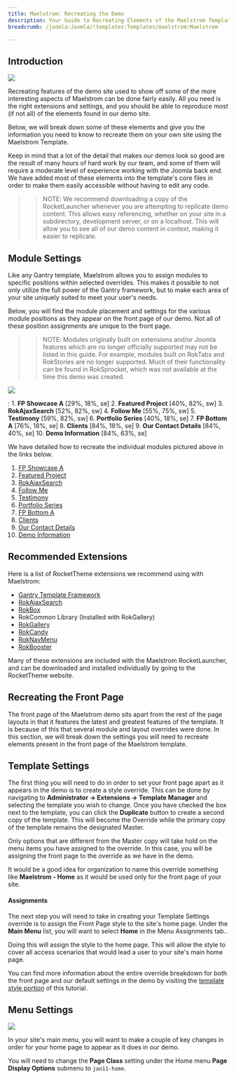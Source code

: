 ```yaml
---
title: Maelstrom: Recreating the Demo
description: Your Guide to Recreating Elements of the Maelstrom Template for Joomla
breadcrumb: /joomla:Joomla/!templates:Templates/maelstrom:Maelstrom

---
```


Introduction
-----

![][Maelstrom2]

Recreating features of the demo site used to show off some of the more interesting aspects of Maelstrom can be done fairly easily. All you need is the right extensions and settings, and you should be able to reproduce most (if not all) of the elements found in our demo site. 

Below, we will break down some of these elements and give you the information you need to know to recreate them on your own site using the Maelstrom Template.

Keep in mind that a lot of the detail that makes our demos look so good are the result of many hours of hard work by our team, and some of them will require a moderate level of experience working with the Joomla back end. We have added most of these elements into the template's core files in order to make them easily accessible without having to edit any code.

>> NOTE: We recommend downloading a copy of the RocketLauncher whenever you are attempting to replicate demo content. This allows easy referencing, whether on your site in a subdirectory, development server, or on a localhost. This will allow you to see all of our demo content in context, making it easier to replicate.

Module Settings
-----

Like any Gantry template, Maelstrom allows you to assign modules to specific positions within selected overrides. This makes it possible to not only utilize the full power of the Gantry framework, but to make each area of your site uniquely suited to meet your user's needs.

Below, you will find the module placement and settings for the various module positions as they appear on the front page of our demo. Not all of these position assignments are unique to the front page.

>> NOTE: Modules originally built on extensions and/or Joomla features which are no longer officially supported may not be listed in this guide. For example, modules built on RokTabs and RokStories are no longer supported. Much of their functionality can be found in RokSprocket, which was not available at the time this demo was created.

![][Maelstrom]

:   1. **FP Showcase A**  [29%, 18%, se]
    2. **Featured Project** [40%, 82%, sw]
    3. **RokAjaxSearch** [52%, 82%, sw]
    4. **Follow Me** [55%, 75%, sw]
    5. **Testimony**  [59%, 82%, sw]
    6. **Portfolio Series** [40%, 18%, se]
    7. **FP Bottom A** [76%, 18%, se]
    8. **Clients** [84%, 18%, se]
    9. **Our Contact Details** [84%, 40%, se]
    10. **Demo Information** [84%, 63%, se]

We have detailed how to recreate the individual modules pictured above in the links below.

1. [FP Showcase A][module1]
2. [Featured Project][module2]
3. [RokAjaxSearch][module3]
4. [Follow Me][module4]
5. [Testimony][module5]
6. [Portfolio Series][module6]
7. [FP Bottom A][module7]
8. [Clients][module8]
9. [Our Contact Details][module9]
10. [Demo Information][module10]

Recommended Extensions
-----

Here is a list of RocketTheme extensions we recommend using with Maelstrom:

* [Gantry Template Framework][gantry]
* [RokAjaxSearch][rokajaxsearch]
* [RokBox][rokbox]
* RokCommon Library (Installed with RokGallery)
* [RokGallery][rokgallery]
* [RokCandy][rokcandy]
* [RokNavMenu][roknavmenu]
* [RokBooster][rokbooster]

Many of these extensions are included with the Maelstrom RocketLauncher, and can be downloaded and installed individually by going to the RocketTheme website.

Recreating the Front Page
-----

The front page of the Maelstrom demo sits apart from the rest of the page layouts in that it features the latest and greatest features of the template. It is because of this that several module and layout overrides were done. In this section, we will break down the settings you will need to recreate elements present in the front page of the Maelstrom template.

Template Settings
-----

The first thing you will need to do in order to set your front page apart as it appears in the demo is to create a style override. This can be done by navigating to **Administrator -> Extensions -> Template Manager** and selecting the template you wish to change.  Once you have checked the box next to the template, you can click the **Duplicate** button to create a second copy of the template. This will become the Override while the primary copy of the template remains the designated Master.

Only options that are different from the Master copy will take hold on the menu items you have assigned to the override. In this case, you will be assigning the front page to the override as we have in the demo.

It would be a good idea for organization to name this override something like **Maelstrom - Home** as it would be used only for the front page of your site.

#### Assignments

The next step you will need to take in creating your Template Settings override is to assign the Front Page style to the site's home page. Under the **Main Menu** list, you will want to select **Home** in the Menu Assignments tab..

Doing this will assign the style to the home page. This will allow the style to cover all access scenarios that would lead a user to your site's main home page.

You can find more information about the entire override breakdown for both the front page and our default settings in the demo by visiting the [template style portion][demooverride] of this tutorial.

Menu Settings
-----

![][mainmenu]

In your site's main menu, you will want to make a couple of key changes in order for your home page to appear as it does in our demo.

You will need to change the **Page Class** setting under the Home menu **Page Display Options** submenu to `jan11-home`.

[gantry]: http://gantry-framework.org/download
[rokajaxsearch]: http://www.rockettheme.com/joomla/extensions/rokajaxsearch
[rokbox]: http://www.rockettheme.com/joomla/extensions/rokbox
[rokgallery]: http://www.rockettheme.com/joomla/extensions/rokgallery
[Maelstrom]: assets/maelstrom2.jpeg
[Maelstrom2]: assets/maelstrom.jpeg
[demooverride]: demo_override.md
[roknavmenu]: http://www.rockettheme.com/joomla/extensions/roknavmenu
[rokbooster]: http://www.rockettheme.com/joomla/extensions/rokbooster
[rokcandy]: http://www.rockettheme.com/joomla/extensions/rokcandy
[module1]: demo_module_1.md
[module2]: demo_module_2.md
[module3]: demo_module_3.md
[module4]: demo_module_4.md
[module5]: demo_module_5.md
[module6]: demo_module_6.md
[module7]: demo_module_7.md
[module8]: demo_module_8.md
[module9]: demo_module_9.md
[module10]: demo_module_10.md
[module11]: demo_module_11.md
[module12]: demo_module_12.md
[module13]: demo_module_13.md
[module14]: demo_module_14.md
[module15]: demo_module_15.md
[icons]: http://fortawesome.github.io/Font-Awesome/icons/
[article]: assets/article.jpg
[mainmenu]: assets/menu_1.jpeg